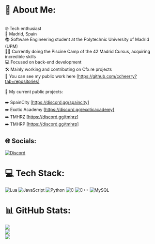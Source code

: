 
# 💫 About Me:
<br>🤓 Tech enthusiast<br>📍 Madrid, Spain<br>📚 Software Engineering student at the Polytechnic University of Madrid (UPM)<br>🧑‍🎓 Currently doing the Piscine Camp of the 42 Madrid Cursus, acquiring incredible skills<br>💻 Focused on back-end development<br>🛠️ Mainly working and contributing on Cfx.re projects<br>🧰 You can see my public work here [https://github.com/ccheerry?tab=repositories]<br><br>🚧 My current public projects:<br><br>➡️ SpainCity [https://discord.gg/spaincity]<br>➡️ Exotic Academy [https://discord.gg/exoticacademy]<br>➡️ TMHRZ [https://discord.gg/tmhrz] <br>➡️ TMHRP [https://discord.gg/tmhrp]

## 🌐 Socials:
[![Discord](https://img.shields.io/badge/Discord-%237289DA.svg?logo=discord&logoColor=white)](https://discord.com/users/853053930342580224)
# 💻 Tech Stack:
![Lua](https://img.shields.io/badge/lua-%232C2D72.svg?style=for-the-badge&logo=lua&logoColor=white) ![JavaScript](https://img.shields.io/badge/javascript-%23323330.svg?style=for-the-badge&logo=javascript&logoColor=%23F7DF1E) ![Python](https://img.shields.io/badge/python-3670A0?style=for-the-badge&logo=python&logoColor=ffdd54) ![C](https://img.shields.io/badge/c-%2300599C.svg?style=for-the-badge&logo=c&logoColor=white) ![C++](https://img.shields.io/badge/c++-%2300599C.svg?style=for-the-badge&logo=c%2B%2B&logoColor=white) ![MySQL](https://img.shields.io/badge/mysql-4479A1.svg?style=for-the-badge&logo=mysql&logoColor=white)
# 📊 GitHub Stats:
![](https://github-readme-stats.vercel.app/api?username=ccheerry&theme=dark&hide_border=false&include_all_commits=true&count_private=true)<br/>
![](https://github-readme-streak-stats.herokuapp.com/?user=ccheerry&theme=dark&hide_border=false)<br/>
![](https://github-readme-stats.vercel.app/api/top-langs/?username=ccheerry&theme=dark&hide_border=false&include_all_commits=true&count_private=true&layout=compact)
